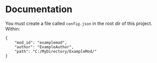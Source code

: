 # Documentation

You must create a file called `config.json` in the root dir of this project.
Within:
```
{
    "mod_id": "examplemod",
    "author": "ExampleAuthor",
    "path": "C:/MyDirectory/ExampleMod/"
}
```
